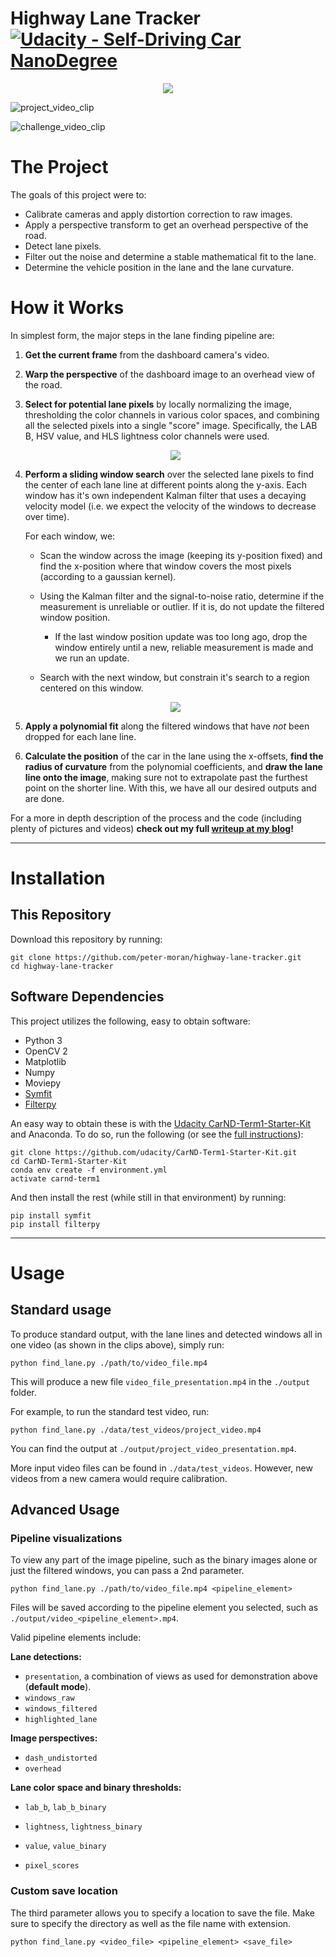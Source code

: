 # Highway Lane Tracker  [![Udacity - Self-Driving Car NanoDegree](https://s3.amazonaws.com/udacity-sdc/github/shield-carnd.svg)](http://www.udacity.com/drive)

<p align="center"><a href="http://petermoran.org/robust-lane-tracking/"><img src="https://img.shields.io/badge/Peter%20Moran's%20Blog-Robust%20Lane%20Tracking-blue.svg?style=social"></a></p>

![project_video_clip](./data/documentation_imgs/project_video_clip.gif)

![challenge_video_clip](./data/documentation_imgs/challenge_video_clip.gif)

# The Project

The goals of this project were to:

* Calibrate cameras and apply distortion correction to raw images.
* Apply a perspective transform to get an overhead perspective of the road.
* Detect lane pixels.
* Filter out the noise and determine a stable mathematical fit to the lane.
* Determine the vehicle position in the lane and the lane curvature.

# How it Works

In simplest form, the major steps in the lane finding pipeline are:

1. **Get the current frame** from the dashboard camera's video.

2. **Warp the perspective** of the dashboard image to an overhead view of the road.

3. **Select for potential lane pixels** by locally normalizing the image, thresholding the color channels in various color spaces, and combining all the selected pixels into a single "score" image. Specifically, the LAB B, HSV value, and HLS lightness color channels were used.

   <p align="center"><img src="https://i1.wp.com/petermoran.org/wp-content/uploads/2017/09/hsv_v_thresh.png?w=600"></p>

4. **Perform a sliding window search** over the selected lane pixels to find the center of each lane line at different points along the y-axis. Each window has it's own independent Kalman filter that uses a decaying velocity model (i.e. we expect the velocity of the windows to decrease over time).

   For each window, we:

   * Scan the window across the image (keeping its y-position fixed) and find the x-position where that window covers the most pixels (according to a gaussian kernel).

   * Using the Kalman filter and the signal-to-noise ratio, determine if the measurement is unreliable or outlier. If it is, do not update the filtered window position.

       * If the last window position update was too long ago, drop the window entirely until a new, reliable measurement is made and we run an update.

   * Search with the next window, but constrain it's search to a region centered on this window.

   <p align="center"><img src="https://i2.wp.com/petermoran.org/wp-content/uploads/2017/09/raw_vs_filtered.gif?w=1100"><p>

5. **Apply a polynomial fit** along the filtered windows that have *not* been dropped for each lane line.

6. **Calculate the position** of the car in the lane using the x-offsets, **find the radius of curvature** from the polynomial coefficients, and **draw the lane line onto the image**, making sure not to extrapolate past the furthest point on the shorter line. With this, we have all our desired outputs and are done.

For a more in depth description of the process and the code (including plenty of pictures and videos) **check out my full [writeup at my blog](http://petermoran.org/robust-lane-tracking/)!**

---

# Installation

## This Repository

Download this repository by running:

```
git clone https://github.com/peter-moran/highway-lane-tracker.git
cd highway-lane-tracker
```

## Software Dependencies

This project utilizes the following, easy to obtain software:

* Python 3
* OpenCV 2
* Matplotlib
* Numpy
* Moviepy
* [Symfit](http://symfit.readthedocs.io/en/latest/)
* [Filterpy](https://filterpy.readthedocs.io/en/latest/)

An easy way to obtain these is with the [Udacity CarND-Term1-Starter-Kit](https://github.com/udacity/CarND-Term1-Starter-Kit) and Anaconda. To do so, run the following (or see the [full instructions](https://github.com/udacity/CarND-Term1-Starter-Kit/blob/master/doc/configure_via_anaconda.md)):

```
git clone https://github.com/udacity/CarND-Term1-Starter-Kit.git
cd CarND-Term1-Starter-Kit
conda env create -f environment.yml
activate carnd-term1
```

And then install the rest (while still in that environment) by running:

```
pip install symfit
pip install filterpy
```

---

# Usage

## Standard usage

To produce standard output, with the lane lines and detected windows all in one video (as shown in the clips above), simply run:

```
python find_lane.py ./path/to/video_file.mp4
```

This will produce a new file `video_file_presentation.mp4` in the `./output` folder.

For example, to run the standard test video, run:

```
python find_lane.py ./data/test_videos/project_video.mp4
```

You can find the output at `./output/project_video_presentation.mp4`.

More input video files can be found in `./data/test_videos`. However, new videos from a new camera would require calibration.

## Advanced Usage

### Pipeline visualizations

To view any part of the image pipeline, such as the binary images alone or just the filtered windows, you can pass a 2nd parameter.

```
python find_lane.py ./path/to/video_file.mp4 <pipeline_element>
```

Files will be saved according to the pipeline element you selected, such as `./output/video_<pipeline_element>.mp4`.

Valid pipeline elements include:

**Lane detections:**

- `presentation`, a combination of views as used for demonstration above (**default mode**).
- `windows_raw`
- `windows_filtered`
- `highlighted_lane`

**Image perspectives:**

* `dash_undistorted`
* `overhead`

**Lane color space and binary thresholds:**

*  `lab_b`, `lab_b_binary`
*  `lightness`, `lightness_binary`
*  `value`, `value_binary`


* `pixel_scores`

### Custom save location

The third parameter allows you to specify a location to save the file. Make sure to specify the directory as well as the file name with extension.

```
python find_lane.py <video_file> <pipeline_element> <save_file>
```

